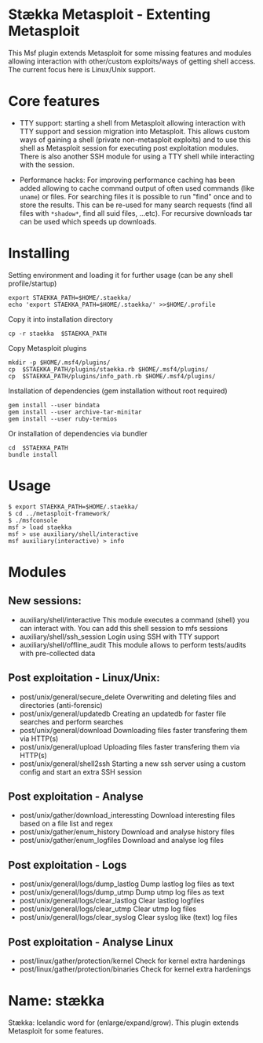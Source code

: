 

# Stækka Metasploit - Extenting Metasploit

This Msf plugin extends Metasploit for some missing features and modules
allowing interaction with other/custom exploits/ways of getting shell access.
The current focus here is Linux/Unix support.

# Core features


* TTY support: starting a shell from Metasploit allowing interaction with TTY support and session migration into Metasploit. This allows custom ways of gaining a shell (private non-metasploit exploits) and to use this shell as Metasploit session for executing post exploitation modules. There is also another SSH module for using a TTY shell while interacting with the session.

* Performance hacks:  For improving performance caching has been added allowing to cache command output of often used commands (like `uname`) or files. For searching files it is possible to run "find" once and to store the results. This can be re-used for many search requests (find all files with `*shadow*`, find all suid files, ...etc). For recursive downloads tar can be used which speeds up downloads.

# Installing

Setting environment and loading it for further usage (can be any shell profile/startup)
```
export STAEKKA_PATH=$HOME/.staekka/
echo 'export STAEKKA_PATH=$HOME/.staekka/' >>$HOME/.profile
```

Copy it into installation directory
```
cp -r staekka  $STAEKKA_PATH
```

Copy Metasploit plugins
```
mkdir -p $HOME/.msf4/plugins/
cp  $STAEKKA_PATH/plugins/staekka.rb $HOME/.msf4/plugins/
cp  $STAEKKA_PATH/plugins/info_path.rb $HOME/.msf4/plugins/
```
Installation of dependencies (gem installation without root required)
```
gem install --user bindata
gem install --user archive-tar-minitar
gem install --user ruby-termios
```

Or installation of dependencies via bundler
```
cd  $STAEKKA_PATH
bundle install
```

# Usage

```
$ export STAEKKA_PATH=$HOME/.staekka/
$ cd ../metasploit-framework/
$ ./msfconsole
msf > load staekka
msf > use auxiliary/shell/interactive
msf auxiliary(interactive) > info
```

# Modules

## New sessions:
* auxiliary/shell/interactive     This module executes a command (shell) you can interact with. You can add this shell session to mfs sessions
* auxiliary/shell/ssh_session     Login using SSH with TTY support
* auxiliary/shell/offline_audit   This module allows to perform tests/audits with pre-collected data

## Post exploitation - Linux/Unix:
* post/unix/general/secure_delete   Overwriting and deleting files and directories (anti-forensic)
* post/unix/general/updatedb        Creating an updatedb for faster file searches and perform searches
* post/unix/general/download        Downloading files faster transfering them via HTTP(s)
* post/unix/general/upload          Uploading files faster transfering them via HTTP(s)
* post/unix/general/shell2ssh       Starting a new ssh server using a custom config and start an extra SSH session

## Post exploitation - Analyse
* post/unix/gather/download_interessting  Download interesting files based on a file list and regex
* post/unix/gather/enum_history           Download and analyse history files
* post/unix/gather/enum_logfiles          Download and analyse log files

## Post exploitation - Logs
* post/unix/general/logs/dump_lastlog     Dump lastlog log files as text
* post/unix/general/logs/dump_utmp        Dump utmp log files as text
* post/unix/general/logs/clear_lastlog    Clear lastlog logfiles
* post/unix/general/logs/clear_utmp       Clear utmp log files
* post/unix/general/logs/clear_syslog     Clear syslog like (text) log files

## Post exploitation - Analyse Linux
* post/linux/gather/protection/kernel     Check for kernel extra hardenings
* post/linux/gather/protection/binaries   Check for kernel extra hardenings



# Name: stækka

Stækka: Icelandic word for (enlarge/expand/grow).
This plugin extends Metasploit for some features.





